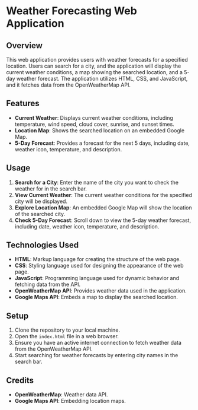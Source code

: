 # Weather Forecasting Web Application

## Overview
This web application provides users with weather forecasts for a specified location. Users can search for a city, and the application will display the current weather conditions, a map showing the searched location, and a 5-day weather forecast. The application utilizes HTML, CSS, and JavaScript, and it fetches data from the OpenWeatherMap API.

## Features
- **Current Weather**: Displays current weather conditions, including temperature, wind speed, cloud cover, sunrise, and sunset times.
- **Location Map**: Shows the searched location on an embedded Google Map.
- **5-Day Forecast**: Provides a forecast for the next 5 days, including date, weather icon, temperature, and description.

## Usage
1. **Search for a City**: Enter the name of the city you want to check the weather for in the search bar.
2. **View Current Weather**: The current weather conditions for the specified city will be displayed.
3. **Explore Location Map**: An embedded Google Map will show the location of the searched city.
4. **Check 5-Day Forecast**: Scroll down to view the 5-day weather forecast, including date, weather icon, temperature, and description.

## Technologies Used
- **HTML**: Markup language for creating the structure of the web page.
- **CSS**: Styling language used for designing the appearance of the web page.
- **JavaScript**: Programming language used for dynamic behavior and fetching data from the API.
- **OpenWeatherMap API**: Provides weather data used in the application.
- **Google Maps API**: Embeds a map to display the searched location.

## Setup
1. Clone the repository to your local machine.
2. Open the `index.html` file in a web browser.
3. Ensure you have an active internet connection to fetch weather data from the OpenWeatherMap API.
4. Start searching for weather forecasts by entering city names in the search bar.

## Credits
- **OpenWeatherMap**: Weather data API.
- **Google Maps API**: Embedding location maps.

